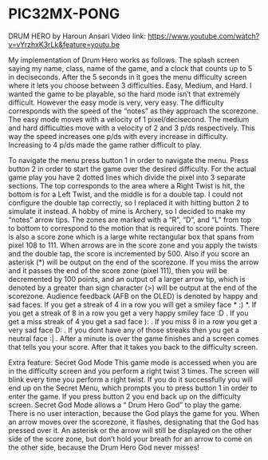 # PIC32MX-PONG
DRUM HERO by Haroun Ansari
Video link: https://www.youtube.com/watch?v=vYrzhxK3rLk&feature=youtu.be

My implementation of Drum Hero works as follows. The splash screen saying my name,
class, name of the game, and a clock that counts up to 5 in deciseconds. After the 5 seconds in
it goes the menu difficulty screen where it lets you choose between 3 difficulties. Easy, Medium,
and Hard. I wanted the game to be playable, so the hard mode isn’t that extremely difficult.
However the easy mode is very, very easy. The difficulty corresponds with the speed of the
“notes” as they approach the scorezone. The easy mode moves with a velocity of 1
pixel/decisecond. The medium and hard difficulties move with a velocity of 2 and 3 p/ds
respectively. This way the speed increases one p/ds with every increase in difficulty. Increasing
to 4 p/ds made the game rather difficult to play.



To navigate the menu press button 1 in order to
navigate the menu. Press button 2 in order to start the game over the desired difficulty.
For the actual game play you have 2 dotted lines which divide the pixel into 3 separate
sections. The top corresponds to the area where a Right Twist is hit, the bottom is for a Left
Twist, and the middle is for a double tap. I could not configure the double tap correctly, so I
replaced it with hitting button 2 to simulate it instead. A hobby of mine is Archery, so I decided to
make my “notes” arrow tips. The zones are marked with a “R”, “D”, and “L” from top to bottom to
correspond to the motion that is required to score points. There is also a score zone which is a
large white rectangular box that spans from pixel 108 to 111. When arrows are in the score
zone and you apply the twists and the double tap, the score is incremented by 500. Also if you
score an asterisk (*) will be output on the end of the scorezone. If you miss the arrow and it
passes the end of the score zone (pixel 111), then you will be decremented by 100 points, and
an output of a larger arrow tip, which is denoted by a greater than sign character (>) will be
output at the end of the scorezone. Audience feedback (AFB on the OLED) is denoted by happy
and sad faces. If you get a streak of 4 in a row you will get a smiley face * :) *. If you get a streak
of 8 in a row you get a very happy smiley face :D . If you get a miss streak of 4 you get a sad
face ): . If you miss 8 in a row you get a very sad face D: . If you dont have any of those streaks
then you get a neutral face :| . After a minute is over the game finishes and a screen comes that
tells you your score. After that it takes you back to the difficulty screen.

Extra feature: Secret God Mode
This game mode is accessed when you are in the difficulty screen and you perform a
right twist 3 times. The screen will blink every time you perform a right twist. If you do it
successfully you will end up on the Secret Menu, which prompts you to press button 1 in order
to enter the game. If you press button 2 you end back up on the difficulty screen. Secret God
Mode allows a “ Drum Hero God” to play the game. There is no user interaction, because the
God plays the game for you. When an arrow moves over the scorezone, it flashes, designating
that the God has pressed over it. An asterisk or the arrow will still be displayed on the other side
of the score zone, but don’t hold your breath for an arrow to come on the other side, because
the Drum Hero God never misses!
